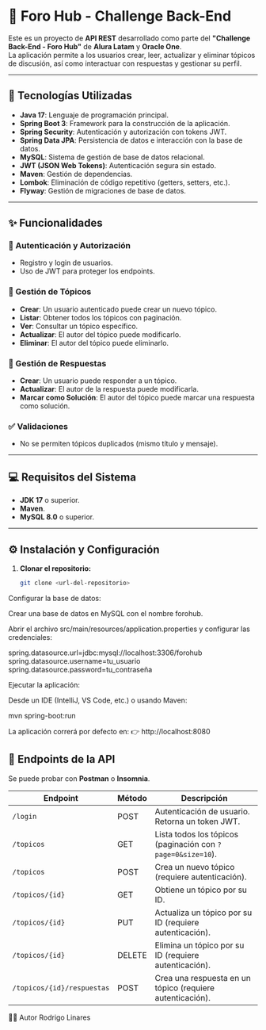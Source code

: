# 📌 Foro Hub - Challenge Back-End

Este es un proyecto de **API REST** desarrollado como parte del **"Challenge Back-End - Foro Hub"** de **Alura Latam** y **Oracle One**.  
La aplicación permite a los usuarios crear, leer, actualizar y eliminar tópicos de discusión, así como interactuar con respuestas y gestionar su perfil.

---

## 🚀 Tecnologías Utilizadas
- **Java 17**: Lenguaje de programación principal.  
- **Spring Boot 3**: Framework para la construcción de la aplicación.  
- **Spring Security**: Autenticación y autorización con tokens JWT.  
- **Spring Data JPA**: Persistencia de datos e interacción con la base de datos.  
- **MySQL**: Sistema de gestión de base de datos relacional.  
- **JWT (JSON Web Tokens)**: Autenticación segura sin estado.  
- **Maven**: Gestión de dependencias.  
- **Lombok**: Eliminación de código repetitivo (getters, setters, etc.).  
- **Flyway**: Gestión de migraciones de base de datos.  

---

## ✨ Funcionalidades

### 🔐 Autenticación y Autorización
- Registro y login de usuarios.  
- Uso de JWT para proteger los endpoints.  

### 📑 Gestión de Tópicos
- **Crear**: Un usuario autenticado puede crear un nuevo tópico.  
- **Listar**: Obtener todos los tópicos con paginación.  
- **Ver**: Consultar un tópico específico.  
- **Actualizar**: El autor del tópico puede modificarlo.  
- **Eliminar**: El autor del tópico puede eliminarlo.  

### 💬 Gestión de Respuestas
- **Crear**: Un usuario puede responder a un tópico.  
- **Actualizar**: El autor de la respuesta puede modificarla.  
- **Marcar como Solución**: El autor del tópico puede marcar una respuesta como solución.  

### ✅ Validaciones
- No se permiten tópicos duplicados (mismo título y mensaje).  

---

## 💻 Requisitos del Sistema
- **JDK 17** o superior.  
- **Maven**.  
- **MySQL 8.0** o superior.  

---

## ⚙️ Instalación y Configuración

1. **Clonar el repositorio:**
   ```bash
   git clone <url-del-repositorio>

Configurar la base de datos:

Crear una base de datos en MySQL con el nombre forohub.

Abrir el archivo src/main/resources/application.properties y configurar las credenciales:

spring.datasource.url=jdbc:mysql://localhost:3306/forohub
spring.datasource.username=tu_usuario
spring.datasource.password=tu_contraseña

Ejecutar la aplicación:

Desde un IDE (IntelliJ, VS Code, etc.) o usando Maven:

mvn spring-boot:run

La aplicación correrá por defecto en:
👉 http://localhost:8080

## 📝 Endpoints de la API

Se puede probar con **Postman** o **Insomnia**.

| Endpoint                   | Método | Descripción |
|----------------------------|--------|-------------|
| `/login`                   | POST   | Autenticación de usuario. Retorna un token JWT. |
| `/topicos`                 | GET    | Lista todos los tópicos (paginación con `?page=0&size=10`). |
| `/topicos`                 | POST   | Crea un nuevo tópico (requiere autenticación). |
| `/topicos/{id}`            | GET    | Obtiene un tópico por su ID. |
| `/topicos/{id}`            | PUT    | Actualiza un tópico por su ID (requiere autenticación). |
| `/topicos/{id}`            | DELETE | Elimina un tópico por su ID (requiere autenticación). |
| `/topicos/{id}/respuestas` | POST   | Crea una respuesta en un tópico (requiere autenticación). |


👨‍💻 Autor
Rodrigo Linares

